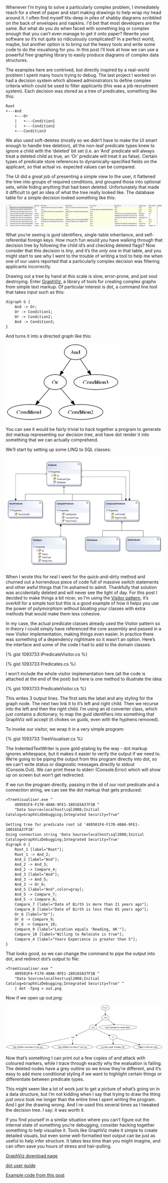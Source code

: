Whenever I’m trying to solve a particularly complex problem, I immediately reach for a sheet of paper and start making drawings to help wrap my head around it.  I often find myself tits-deep in piles of shabby diagrams scribbled on the back of envelopes and napkins.  I'd bet that most developers are the same.  But what do you do when faced with something big or complex enough that you can’t even manage to get it onto paper?  Rewrite your software so it’s not quite so ridiculously complicated?  In a perfect world, maybe, but another option is to bring out the heavy tools and write some code to do the visualising for you.  In this post I’ll look at how we can use a powerful free graphing library to easily produce diagrams of complex data structures.

The examples here are contrived, but directly inspired by a real-world problem I spent many hours trying to debug.  The last project I worked on had a decision system which allowed administrators to define complex criteria which could be used to filter applicants (this was a job recruitment system).  Each decision was stored as a tree of predicates, something like this:

    Root
    +---And
        +---Or
        |   +---Condition1
        |   +---Condition2
        +---Condition3

We also used soft-deletes (mostly so we didn’t have to make the UI smart enough to handle tree deletion), all the non-leaf predicate types knew to ignore a child with the ‘deleted’ bit set (i.e. an ‘And’ predicate will always treat a deleted child as true, an ‘Or’ predicate will treat it as false).  Certain types of predicate store references to dynamically-specified fields on the applicant, so that actual vs. expected values can be compared.

The UI did a great job of presenting a simple view to the user, it flattened the tree into groups of required conditions, and grouped those into optional sets, while hiding anything that had been deleted.  Unfortunately that made it difficult to get an idea of what the tree really looked like.  The database table for a simple decision looked something like this:

[![Decision table][1]][2]

What you’re seeing is guid identifiers, single-table inheritance, and self-referential foreign keys.  How much fun would you have walking through that decision tree by following the child id’s and checking deleted flags?  Now consider that this decision is _tiny_, and it’s the _only one_ in that table, and you might start to see why I went to the trouble of writing a tool to help me when one of our users reported that a particularly complex decision was filtering applicants incorrectly.

Drawing out a tree by hand at this scale is slow, error-prone, and just soul destroying.  Enter [GraphViz][3], a library of tools for creating complex graphs from simple text markup.  Of particular interest is dot, a command line tool that takes input such as this:

    digraph G {
        And -> Or;
        Or -> Condition1;
        Or -> Condition2;
        And -> Condition3;
    }

And turns it into a directed graph like this:

![Sample dot output][4]

You can see it would be fairly trivial to hack together a program to generate dot markup representing our decision tree, and have dot render it into something that we can actually comprehend.

We’ll start by setting up some LINQ to SQL classes:

[![LINQ-to-SQL classes][5]][6]

When I wrote this for real I went for the quick-and-dirty method and churned out a horrendous piece of code full of massive switch statements and other awful things that I’m ashamed to admit.  Thankfully that solution was accidentally deleted and will never see the light of day.  For this post I decided to make things a bit nicer, so I’m using the [Visitor pattern][7], it’s overkill for a simple tool but this is a good example of how it helps you use the power of polymorphism without bloating your classes with extra methods that would make them less cohesive.

In my case, the actual predicate classes already used the Visitor pattern so in theory I could simply have referenced the core assembly and passed in a new Visitor implementation, making things even easier.  In practice there was something of a dependency nightmare so it wasn’t an option.  Here’s the interface and some of the code I had to add to the domain classes:

{% gist 1093733 IPredicateVisitor.cs %}

{% gist 1093733 Predicates.cs %}

I won’t include the whole visitor implementation here (all the code is attached at the end of the post) but here is one method to illustrate the idea:

{% gist 1093733 PredicateVisitor.cs %}

This writes 3 output lines.  The first sets the label and any styling for the graph node.  The next two link it to it’s left and right child.  Then we recurse into the left and then the right child.  I’m using an id converter class, which just contains a dictionary, to map the guid identifiers into something that GraphViz will accept (it chokes on guids, even with the hyphens removed).

To invoke our visitor, we wrap it in a very simple program:

{% gist 1093733 TreeVisualiser.cs %}

The IndentedTextWriter is pure gold-plating by the way - dot markup ignores whitespace, but it makes it easier to verify the output if we need to.  We’re going to be piping the output from this program directly into dot, so we can’t write status or diagnostic messages directly to stdout (Console.Out).  We can print these to stderr (Console.Error) which will show up on screen but won’t get redirected.

If we run the program directly, passing in the id of our root predicate and a connection string, we can see the dot markup that gets produced:

    >TreeVisualiser.exe ^
        489501F4-F170-48A6-9FE1-180165A37F1B ^
        "Data Source=localhost\sql2008;Initial Catalog=GraphVizDebugging;Integrated Security=True"

    Getting tree for predicate root id '489501F4-F170-48A6-9FE1-180165A37F1B'
    Using connection string 'Data Source=localhost\sql2008;Initial Catalog=GraphVizDebugging;Integrated Security=True'
    digraph G {
        Root_1 [label="Root"];
        Root_1 -> And_2;
        And_2 [label="And"];
        And_2 -> And_3;
        And_2 -> Compare_4;
        And_3 [label="And"];
        And_3 -> And_5;
        And_3 -> Or_6;
        And_5 [label="And",color=gray];
        And_5 -> Compare_7;
        And_5 -> Compare_8;
        Compare_7 [label="Date of Birth is more than 21 years ago"];
        Compare_8 [label="Date of Birth is less than 65 years ago"];
        Or_6 [label="Or"];
        Or_6 -> Compare_9;
        Or_6 -> Compare_10;
        Compare_9 [label="Location equals 'Reading, UK'"];
        Compare_10 [label="Willing to Relocate is true"];
        Compare_4 [label="Years Experience is greater than 5"];
    }

That looks good, so we can change the command to pipe the output into dot, and redirect dot’s output to file:

    >TreeVisualiser.exe ^
        489501F4-F170-48A6-9FE1-180165A37F1B ^
        "Data Source=localhost\sql2008;Initial Catalog=GraphVizDebugging;Integrated Security=True" ^
        | dot -Tpng > out.png

Now if we open up out.png:

[![Final output][8]][9]

Now that’s something I can print out a few copies of and attack with coloured markers, while I trace through exactly why the evaluation is failing.  The deleted nodes have a grey outline so we know they’re different, and it’s easy to add more conditional styling if we want to highlight certain things or differentiate between predicate types.

This might seem like a lot of work just to get a picture of what’s going on in a data structure, but I’m not kidding when I say that trying to draw the thing _just once_ took me longer than the entire time I spent writing the program.  And I got the drawing wrong.  And I re-used this several times as I tweaked the decision tree.  I say: it was worth it.

If you find yourself in a similar situation where you can’t figure out the internal state of something you’re debugging, consider hacking together something to help visualise it.  Tools like GraphViz make it simple to create detailed visuals, but even some well-formatted text output can be just as useful to help infer structure.  It takes less time than you might imagine, and can often save you hours of stress and hair-pulling.

[GraphViz download page][10]

[dot user guide][11]

[Example code from this post][12]

[1]: /images/2010-02-01-Visualising-Complex-Structures-With-GraphViz-pic1.resized.png
[2]: /images/2010-02-01-Visualising-Complex-Structures-With-GraphViz-pic1.png
[3]: http://www.graphviz.org/
[4]: /images/2010-02-01-Visualising-Complex-Structures-With-GraphViz-pic2.png
[5]: /images/2010-02-01-Visualising-Complex-Structures-With-GraphViz-pic3.resized.png
[6]: /images/2010-02-01-Visualising-Complex-Structures-With-GraphViz-pic3.png
[7]: http://en.wikipedia.org/wiki/Visitor_pattern
[8]: /images/2010-02-01-Visualising-Complex-Structures-With-GraphViz-pic4.resized.png
[9]: /images/2010-02-01-Visualising-Complex-Structures-With-GraphViz-pic4.png
[10]: http://www.graphviz.org/Download..php
[11]: http://www.graphviz.org/pdf/dotguide.pdf
[12]: https://github.com/jmerrifield/yagri.com/tree/master/public/code_examples/2010-02-01-Visualising-Complex-Structures-With-GraphViz
